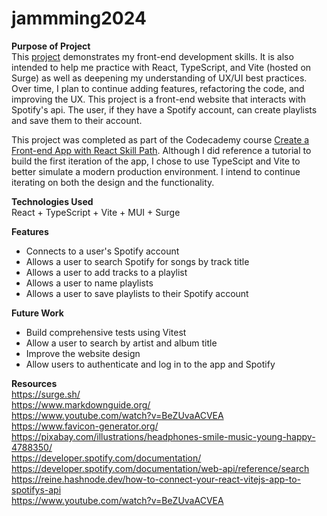 # jammming2024

**Purpose of Project** \
This [project](https://cjpsjammming2024.surge.sh/) demonstrates my front-end development skills. It is also intended to help me practice with React, TypeScript, and Vite (hosted on Surge) as well as deepening my understanding of UX/UI best practices. Over time, I plan to continue adding features, refactoring the code, and improving the UX. This project is a front-end website that interacts with Spotify's api. The user, if they have a Spotify account, can create playlists and save them to their account. 

This project was completed as part of the Codecademy course [Create a Front-end App with React Skill Path](https://www.codecademy.com/profiles/carolPedersen9327983972/certificates/5c9ce0b45f1de879ebcad4fd). Although I did reference a tutorial to build the first iteration of the app, I chose to use TypeScipt and Vite to better simulate a modern production environment. I intend to continue iterating on both the design and the functionality.

**Technologies Used** \
React + TypeScript + Vite + MUI + Surge

**Features**
- Connects to a user's Spotify account
- Allows a user to search Spotify for songs by track title
- Allows a user to add tracks to a playlist
- Allows a user to name playlists
- Allows a user to save playlists to their Spotify account

**Future Work**
- Build comprehensive tests using Vitest
- Allow a user to search by artist and album title
- Improve the website design
- Allow users to authenticate and log in to the app and Spotify

**Resources** \
https://surge.sh/ \
https://www.markdownguide.org/ \
https://www.youtube.com/watch?v=BeZUvaACVEA \
https://www.favicon-generator.org/ \
https://pixabay.com/illustrations/headphones-smile-music-young-happy-4788350/ \
https://developer.spotify.com/documentation/ \
https://developer.spotify.com/documentation/web-api/reference/search \
https://reine.hashnode.dev/how-to-connect-your-react-vitejs-app-to-spotifys-api \
https://www.youtube.com/watch?v=BeZUvaACVEA

